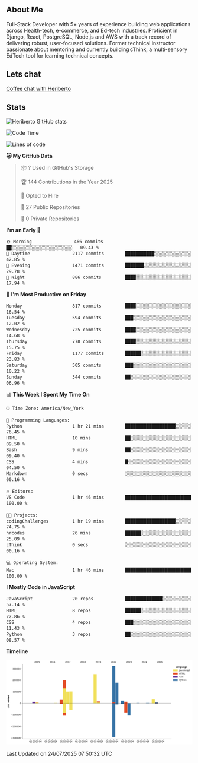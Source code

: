 ## About Me
Full-Stack Developer with 5+ years of experience building web applications across Health-tech, e-commerce, and Ed-tech industries. Proficient in Django, React, PostgreSQL, Node.js and AWS with a track record of delivering robust, user-focused solutions. Former technical instructor passionate about mentoring and currently building cThink, a multi-sensory EdTech tool for learning technical concepts.

## Lets chat
[Coffee chat with Heriberto](https://calendly.com/hroman_codes/coffee-chat-with-heriberto)

## Stats
![Heriberto GitHub stats](https://github-readme-stats.vercel.app/api?username=heriberto-codes&show_icons=true&theme=radical)

<!--START_SECTION:waka-->
![Code Time](http://img.shields.io/badge/Code%20Time-1%2C869%20hrs%2011%20mins-blue)

![Lines of code](https://img.shields.io/badge/From%20Hello%20World%20I%27ve%20Written-1.3%20million%20lines%20of%20code-blue)

**🐱 My GitHub Data** 

> 📦 ? Used in GitHub's Storage 
 > 
> 🏆 144 Contributions in the Year 2025
 > 
> 💼 Opted to Hire
 > 
> 📜 27 Public Repositories 
 > 
> 🔑 0 Private Repositories 
 > 
**I'm an Early 🐤** 

```text
🌞 Morning                466 commits         ██░░░░░░░░░░░░░░░░░░░░░░░   09.43 % 
🌆 Daytime                2117 commits        ███████████░░░░░░░░░░░░░░   42.85 % 
🌃 Evening                1471 commits        ███████░░░░░░░░░░░░░░░░░░   29.78 % 
🌙 Night                  886 commits         ████░░░░░░░░░░░░░░░░░░░░░   17.94 % 
```
📅 **I'm Most Productive on Friday** 

```text
Monday                   817 commits         ████░░░░░░░░░░░░░░░░░░░░░   16.54 % 
Tuesday                  594 commits         ███░░░░░░░░░░░░░░░░░░░░░░   12.02 % 
Wednesday                725 commits         ████░░░░░░░░░░░░░░░░░░░░░   14.68 % 
Thursday                 778 commits         ████░░░░░░░░░░░░░░░░░░░░░   15.75 % 
Friday                   1177 commits        ██████░░░░░░░░░░░░░░░░░░░   23.83 % 
Saturday                 505 commits         ███░░░░░░░░░░░░░░░░░░░░░░   10.22 % 
Sunday                   344 commits         ██░░░░░░░░░░░░░░░░░░░░░░░   06.96 % 
```


📊 **This Week I Spent My Time On** 

```text
🕑︎ Time Zone: America/New_York

💬 Programming Languages: 
Python                   1 hr 21 mins        ███████████████████░░░░░░   76.45 % 
HTML                     10 mins             ██░░░░░░░░░░░░░░░░░░░░░░░   09.50 % 
Bash                     9 mins              ██░░░░░░░░░░░░░░░░░░░░░░░   09.40 % 
CSS                      4 mins              █░░░░░░░░░░░░░░░░░░░░░░░░   04.50 % 
Markdown                 0 secs              ░░░░░░░░░░░░░░░░░░░░░░░░░   00.16 % 

🔥 Editors: 
VS Code                  1 hr 46 mins        █████████████████████████   100.00 % 

🐱‍💻 Projects: 
codingChallenges         1 hr 19 mins        ███████████████████░░░░░░   74.75 % 
hrcodes                  26 mins             ██████░░░░░░░░░░░░░░░░░░░   25.09 % 
cThink                   0 secs              ░░░░░░░░░░░░░░░░░░░░░░░░░   00.16 % 

💻 Operating System: 
Mac                      1 hr 46 mins        █████████████████████████   100.00 % 
```

**I Mostly Code in JavaScript** 

```text
JavaScript               20 repos            ██████████████░░░░░░░░░░░   57.14 % 
HTML                     8 repos             ██████░░░░░░░░░░░░░░░░░░░   22.86 % 
CSS                      4 repos             ███░░░░░░░░░░░░░░░░░░░░░░   11.43 % 
Python                   3 repos             ██░░░░░░░░░░░░░░░░░░░░░░░   08.57 % 
```



**Timeline**

![Lines of Code chart](https://raw.githubusercontent.com/heriberto-codes/heriberto-codes/main/assets/bar_graph.png)


 Last Updated on 24/07/2025 07:50:32 UTC
<!--END_SECTION:waka-->

<!--
**heriberto-codes/heriberto-codes** is a ✨ _special_ ✨ repository because its `README.md` (this file) appears on your GitHub profile.

Here are some ideas to get you started:

- 🔭 I’m currently working on ...
- 🌱 I’m currently learning ...
- 👯 I’m looking to collaborate on ...
- 🤔 I’m looking for help with ...
- 💬 Ask me about ...
- 📫 How to reach me: ...
- 😄 Pronouns: ...
- ⚡ Fun fact: ...
-->
